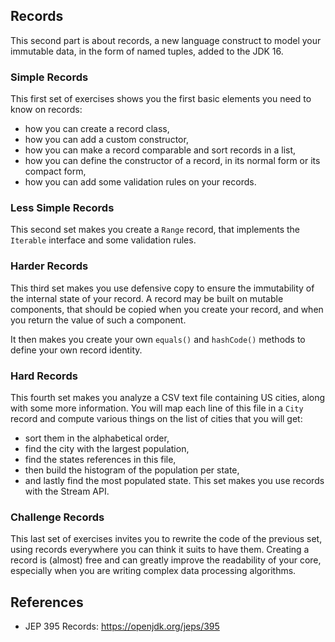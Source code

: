 ## Records

This second part is about records, a new language construct to model your immutable data, in the form of named tuples, added to the JDK 16.

### Simple Records

This first set of exercises shows you the first basic elements you need to know on records:
- how you can create a record class,
- how you can add a custom constructor,
- how you can make a record comparable and sort records in a list,
- how you can define the constructor of a record, in its normal form or its compact form,
- how you can add some validation rules on your records.

### Less Simple Records

This second set makes you create a `Range` record, that implements the `Iterable` interface and some validation rules.

### Harder Records

This third set makes you use defensive copy to ensure the immutability of the internal state of your record. 
A record may be built on mutable components, that should be copied when you create your record, and when you return the value of such a component.

It then makes you create your own `equals()` and `hashCode()` methods to define your own record identity.

### Hard Records

This fourth set makes you analyze a CSV text file containing US cities, along with some more information. You will map each line of this file in a `City` record and compute various things on the list of cities that you will get:
- sort them in the alphabetical order,
- find the city with the largest population,
- find the states references in this file,
- then build the histogram of the population per state,
- and lastly find the most populated state.
  This set makes you use records with the Stream API.

### Challenge Records

This last set of exercises invites you to rewrite the code of the previous set, using records everywhere you can think it suits to have them. 
Creating a record is (almost) free and can greatly improve the readability of your core, especially when you are writing complex data processing algorithms. 

## References

- JEP 395 Records: https://openjdk.org/jeps/395
